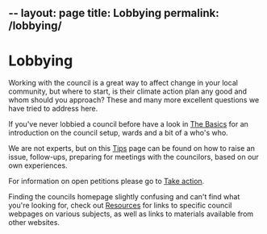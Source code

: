 --
layout: page
title: Lobbying
permalink: /lobbying/
---

# Lobbying


Working with the council is a great way to affect change in your local community, but where to start, is their climate action plan any good and whom should you approach? These and many more excellent questions we have tried to address here.

If you've never lobbied a council before have a look in [The Basics](/lobbying-basics) for an introduction on the council setup, wards and a bit of a who's who.

We are not experts, but on this [Tips](/lobbying-tips) page can be found on how to raise an issue, follow-ups, preparing for meetings with the councilors, based on our own experiences.

For information on open petitions please go to [Take action](/blog).

Finding the councils homepage slightly confusing and can't find what you're looking for, check out [Resources](/lobbying-resources) for links to specific council webpages on various subjects, as well as links to materials available from other websites.
